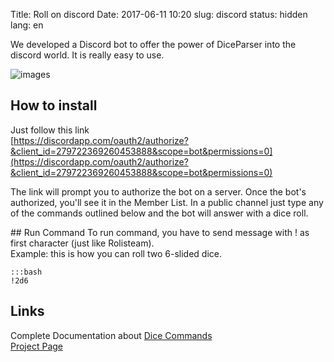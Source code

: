 Title: Roll on discord
Date: 2017-06-11 10:20
slug: discord
status: hidden
lang: en

We developed a Discord bot to offer the power of DiceParser into the discord world. 
It is really easy to use.   

![images]({filename}/images/diceParserOnDiscord.png)

## How to install

Just follow this link  
[https://discordapp.com/oauth2/authorize?&client_id=279722369260453888&scope=bot&permissions=0](https://discordapp.com/oauth2/authorize?&client_id=279722369260453888&scope=bot&permissions=0)  

The link will prompt you to authorize the bot on a server. Once the bot's authorized, you'll see it in the Member List. In a public channel just type any of the commands outlined below and the bot will answer with a dice roll.

## Run Command
To run command, you have to send message with ! as first character (just like Rolisteam).  
Example: this is how you can roll two 6-slided dice. 

	:::bash
	!2d6



## Links
Complete Documentation about [Dice Commands](https://github.com/Rolisteam/DiceParser/blob/master/HelpMe.md)  
[Project Page](https://github.com/Rolisteam/DiceDiscordBot)  

